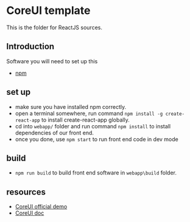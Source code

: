 # CoreUI template
This is the folder for ReactJS sources.

## Introduction

Software you will need to set up this

- [npm](https://docs.npmjs.com/getting-started/installing-node)

## set up

- make sure you have installed npm correctly.
- open a terminal somewhere, run command `npm install -g create-react-app` to install create-react-app globally.
- cd into `webapp/` folder and run command `npm install` to install dependencies of our front end.
- once you done, use `npm start` to run front end code in dev mode

## build

- `npm run build` to build front end software in `webapp\build` folder.

## resources

- [CoreUI official demo](http://coreui.io/demo/React_Demo/#/dashboard)
- [CoreUI doc](http://coreui.io/docs/getting-started/introduction)
